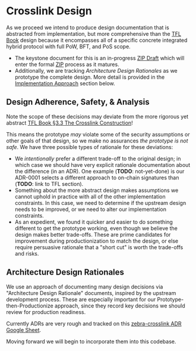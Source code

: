 # Crosslink Design

As we proceed we intend to produce design documentation that is abstracted from implementation, but more comprehensive than the [TFL Book](https://electric-coin-company.github.io/tfl-book/) design because it encompasses all of a specific concrete integrated hybrid protocol with full PoW, BFT, and PoS scope.

- The keystone document for this is an in-progress [ZIP Draft](https://docs.google.com/document/d/1wSLLReAEe4cM60VMKj0-ze_EHS12DqVoI0QVW8H3X9E/edit?tab=t.0#heading=h.f0ehy0pxr01t) which will enter the formal [ZIP](https://zips.z.cash) process as it matures.
- Additionally, we are tracking _Architecture Design Rationales_ as we prototype the complete design. More detail is provided in the [Implementation Approach](#implementation-approach) section below.

## Design Adherence, Safety, & Analysis

Note the scope of these decisions may deviate from the more rigorous yet abstract [TFL Book §3.3 The Crosslink Construction](https://electric-coin-company.github.io/tfl-book/design/crosslink.html)!

This means the prototype _may_ violate some of the security assumptions or other goals of that design, so we make no assurances _the prototype is not safe_. We have three possible types of rationale for these deviations:

- We _intentionally_ prefer a different trade-off to the original design; in which case we should have very explicit rationale documentation about the difference (in an ADR). One example (**TODO**: not-yet-done) is our ADR-0001 selects a different approach to on-chain signatures than (**TODO**: link to TFL section).
- Something about the more abstract design makes assumptions we cannot uphold in practice with all of the other implementation constraints. In this case, we need to determine if the upstream design needs to be improved, or we need to alter our implementation constraints.
- As an expedient, we found it quicker and easier to do something different to get the prototype working, even though we believe the design makes better trade-offs. These are prime candidates for improvement during productionization to match the design, or else require persuasive rationale that a "short cut" is worth the trade-offs and risks.

## Architecture Design Rationales

We use an approach of documenting many design decisions via "Architecture Design Rationale" documents, inspired by the upstream development process. These are especially important for our Prototype-then-Productionize approach, since they record key decisions we should review for production readiness.

Currently ADRs are very rough and tracked on this [zebra-crosslink ADR Google Sheet](https://docs.google.com/spreadsheets/d/1X6dMxrkbWshhy8JwR7WkNC7JuN1J5YKNFzTcR-BolRo/edit?gid=0#gid=0).

Moving forward we will begin to incorporate them into this codebase.

